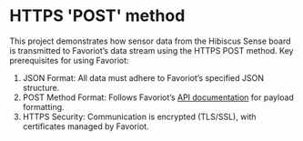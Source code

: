 # HTTPS 'POST' method
This project demonstrates how sensor data from the Hibiscus Sense board is transmitted to Favoriot’s data stream using the HTTPS POST method. Key prerequisites for using Favoriot:

1. JSON Format: All data must adhere to Favoriot’s specified JSON structure.
2. POST Method Format: Follows Favoriot’s [API documentation](https://platform.favoriot.com/tutorial/v2/?python#data) for payload formatting.
3. HTTPS Security: Communication is encrypted (TLS/SSL), with certificates managed by Favoriot.
